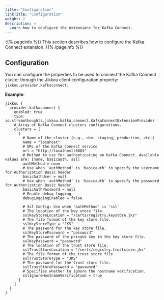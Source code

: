 ```yaml
---
title: "Configuration"
linkTitle: "Configuration"
weight: 2
description: >
  Learn how to configure the extensions for Kafka Connect.
---
```


{{% pageinfo %}}
This section describes how to configure the Kafka Connect extension.
{{% /pageinfo %}}


## Configuration

You can configure the properties to be used to connect the Kafka Connect cluster
through the Jikkou client configuration property: `jikkou.provider.kafkaconnect`.

**Example:**

```hocon
jikkou {
  provider.kafkaconnect {
    enabled: true
    type: io.streamthoughts.jikkou.kafka.connect.KafkaConnectExtensionProvider
    # Array of Kafka Connect clusters configurations.
    clusters = [
      {
        # Name of the cluster (e.g., dev, staging, production, etc.)
        name = "locahost"
        # URL of the Kafka Connect service
        url = "http://localhost:8083"
        # Method to use for authenticating on Kafka Connect. Available values are: [none, basicauth, ssl]
        authMethod = none
        # Use when 'authMethod' is 'basicauth' to specify the username for Authorization Basic header
        basicAuthUser = null
        # Use when 'authMethod' is 'basicauth' to specify the password for Authorization Basic header
        basicAuthPassword = null
        # Enable debug logging
        debugLoggingEnabled = false
  
        # Ssl Config: Use when 'authMethod' is 'ssl'
        # The location of the key store file.
        sslKeyStoreLocation = "/certs/registry.keystore.jks"
        # The file format of the key store file.
        sslKeyStoreType = "JKS"
        # The password for the key store file.
        sslKeyStorePassword = "password"
        # The password of the private key in the key store file.
        sslKeyPassword = "password"
        # The location of the trust store file.
        sslTrustStoreLocation = "/certs/registry.truststore.jks"
        # The file format of the trust store file.
        sslTrustStoreType = "JKS"
        # The password for the trust store file.
        sslTrustStorePassword = "password"
        # Specifies whether to ignore the hostname verification.
        sslIgnoreHostnameVerification = true
      }
    ]
  }
}
```
